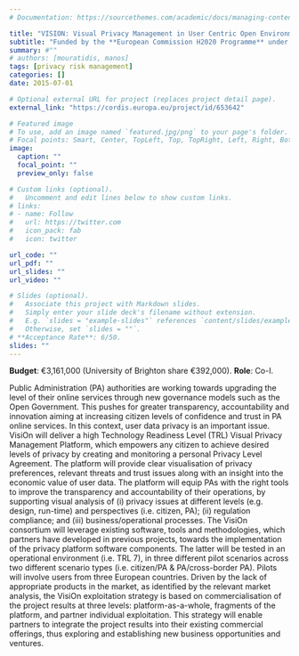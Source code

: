 ```yaml
---
# Documentation: https://sourcethemes.com/academic/docs/managing-content/

title: "VISION: Visual Privacy Management in User Centric Open Environments"
subtitle: "Funded by the **European Commission H2020 Programme** under **Grant agreement ID: 653642** (1 July 2015 to 30 June 2017)"
summary: #""
# authors: [mouratidis, manos]
tags: [privacy risk management]
categories: []
date: 2015-07-01

# Optional external URL for project (replaces project detail page).
external_link: "https://cordis.europa.eu/project/id/653642"

# Featured image
# To use, add an image named `featured.jpg/png` to your page's folder.
# Focal points: Smart, Center, TopLeft, Top, TopRight, Left, Right, BottomLeft, Bottom, BottomRight.
image:
  caption: ""
  focal_point: ""
  preview_only: false

# Custom links (optional).
#   Uncomment and edit lines below to show custom links.
# links:
# - name: Follow
#   url: https://twitter.com
#   icon_pack: fab
#   icon: twitter

url_code: ""
url_pdf: ""
url_slides: ""
url_video: ""

# Slides (optional).
#   Associate this project with Markdown slides.
#   Simply enter your slide deck's filename without extension.
#   E.g. `slides = "example-slides"` references `content/slides/example-slides.md`.
#   Otherwise, set `slides = ""`.
# **Acceptance Rate**: 6/50.
slides: ""
---
```

**Budget**: €3,161,000 (University of Brighton share €392,000).
**Role**: Co-I.
<!-- **Principal Investigator**: Haris Mouratidis. -->

Public Administration (PA) authorities are working towards upgrading the level of their online services through new governance models such as the Open Government. This pushes for greater transparency, accountability and innovation aiming at increasing citizen levels of confidence and trust in PA online services. In this context, user data privacy is an important issue. VisiOn will deliver a high Technology Readiness Level (TRL) Visual Privacy Management Platform, which empowers any citizen to achieve desired levels of privacy by creating and monitoring a personal Privacy Level Agreement. The platform will provide clear visualisation of privacy preferences, relevant threats and trust issues along with an insight into the economic value of user data. The platform will equip PAs with the right tools to improve the transparency and accountability of their operations, by supporting visual analysis of (i) privacy issues at different levels (e.g. design, run-time) and perspectives (i.e. citizen, PA); (ii) regulation compliance; and (iii) business/operational processes. The VisiOn consortium will leverage existing software, tools and methodologies, which partners have developed in previous projects, towards the implementation of the privacy platform software components. The latter will be tested in an operational environment (i.e. TRL 7), in three different pilot scenarios across two different scenario types (i.e. citizen/PA & PA/cross-border PA). Pilots will involve users from three European countries. Driven by the lack of appropriate products in the market, as identified by the relevant market analysis, the VisiOn exploitation strategy is based on commercialisation of the project results at three levels: platform-as-a-whole, fragments of the platform, and partner individual exploitation. This strategy will enable partners to integrate the project results into their existing commercial offerings, thus exploring and establishing new business opportunities and ventures.
